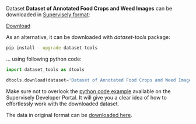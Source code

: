 Dataset **Dataset of Annotated Food Crops and Weed Images** can be downloaded in [Supervisely format](https://developer.supervisely.com/api-references/supervisely-annotation-json-format):

 [Download](https://assets.supervisely.com/remote/eyJsaW5rIjogImZzOi8vYXNzZXRzLzI4NTdfRGF0YXNldCBvZiBBbm5vdGF0ZWQgRm9vZCBDcm9wcyBhbmQgV2VlZCBJbWFnZXMvZGF0YXNldC1vZi1hbm5vdGF0ZWQtZm9vZC1jcm9wcy1hbmQtd2VlZC1pbWFnZXMtRGF0YXNldE5pbmphLnRhciIsICJzaWciOiAieWNablhJNjBkWms1VnFzd3lpRHNCNWNPM3pIandaK3lud1RRbnlJbm13MD0ifQ==)

As an alternative, it can be downloaded with *dataset-tools* package:
``` bash
pip install --upgrade dataset-tools
```

... using following python code:
``` python
import dataset_tools as dtools

dtools.download(dataset='Dataset of Annotated Food Crops and Weed Images', dst_dir='~/dataset-ninja/')
```
Make sure not to overlook the [python code example](https://developer.supervisely.com/getting-started/python-sdk-tutorials/iterate-over-a-local-project) available on the Supervisely Developer Portal. It will give you a clear idea of how to effortlessly work with the downloaded dataset.

The data in original format can be [downloaded here](https://data.mendeley.com/datasets/nj4vtk4tt6/1).